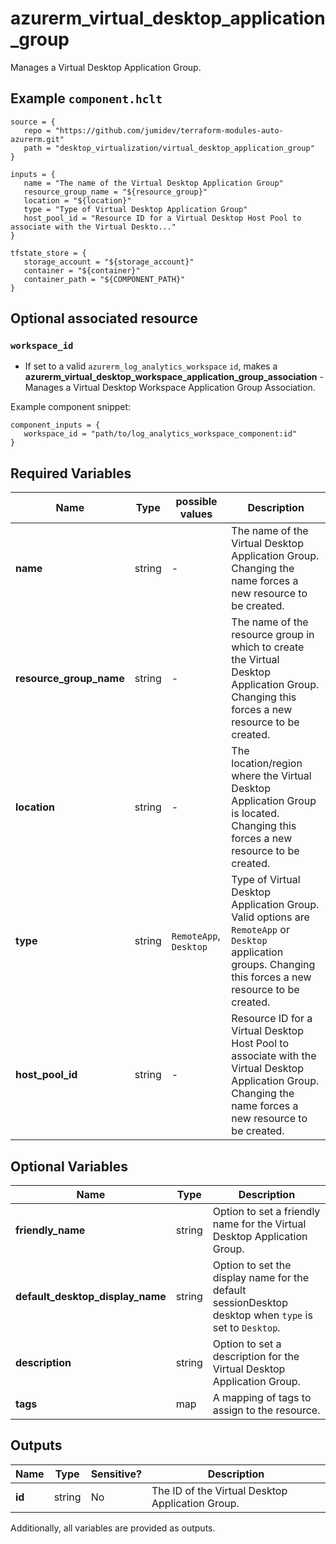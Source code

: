 # azurerm_virtual_desktop_application_group

Manages a Virtual Desktop Application Group.

## Example `component.hclt`

```hcl
source = {
   repo = "https://github.com/jumidev/terraform-modules-auto-azurerm.git"   
   path = "desktop_virtualization/virtual_desktop_application_group"   
}

inputs = {
   name = "The name of the Virtual Desktop Application Group"   
   resource_group_name = "${resource_group}"   
   location = "${location}"   
   type = "Type of Virtual Desktop Application Group"   
   host_pool_id = "Resource ID for a Virtual Desktop Host Pool to associate with the Virtual Deskto..."   
}

tfstate_store = {
   storage_account = "${storage_account}"   
   container = "${container}"   
   container_path = "${COMPONENT_PATH}"   
}

```
## Optional associated resource


### `workspace_id` 

- If set to a valid `azurerm_log_analytics_workspace` `id`, makes a **azurerm_virtual_desktop_workspace_application_group_association** - Manages a Virtual Desktop Workspace Application Group Association.

Example component snippet:

```hcl
component_inputs = {
   workspace_id = "path/to/log_analytics_workspace_component:id"
}
```


## Required Variables

| Name | Type |  possible values |  Description |
| ---- | --------- |  ----------- | ----------- |
| **name** | string |  -  |  The name of the Virtual Desktop Application Group. Changing the name forces a new resource to be created. | 
| **resource_group_name** | string |  -  |  The name of the resource group in which to create the Virtual Desktop Application Group. Changing this forces a new resource to be created. | 
| **location** | string |  -  |  The location/region where the Virtual Desktop Application Group is located. Changing this forces a new resource to be created. | 
| **type** | string |  `RemoteApp`, `Desktop`  |  Type of Virtual Desktop Application Group. Valid options are `RemoteApp` or `Desktop` application groups. Changing this forces a new resource to be created. | 
| **host_pool_id** | string |  -  |  Resource ID for a Virtual Desktop Host Pool to associate with the Virtual Desktop Application Group. Changing the name forces a new resource to be created. | 

## Optional Variables

| Name | Type |  Description |
| ---- | --------- |  ----------- |
| **friendly_name** | string |  Option to set a friendly name for the Virtual Desktop Application Group. | 
| **default_desktop_display_name** | string |  Option to set the display name for the default sessionDesktop desktop when `type` is set to `Desktop`. | 
| **description** | string |  Option to set a description for the Virtual Desktop Application Group. | 
| **tags** | map |  A mapping of tags to assign to the resource. | 



## Outputs

| Name | Type | Sensitive? | Description |
| ---- | ---- | --------- | --------- |
| **id** | string | No  | The ID of the Virtual Desktop Application Group. | 

Additionally, all variables are provided as outputs.

